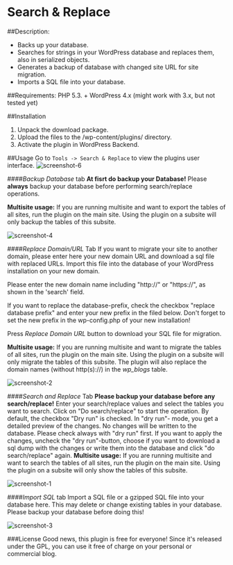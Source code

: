 # Search & Replace

##Description:
- Backs up your database.
- Searches for strings in your WordPress database and replaces them, also in serialized objects.
- Generates a backup of database with changed site URL for site migration.
- Imports a SQL file into your database.

##Requirements:
PHP 5.3. +
WordPress 4.x (might work with 3.x, but not tested yet)

##Installation
1. Unpack the download package.
2. Upload the files to the /wp-content/plugins/ directory.
3. Activate the plugin in WordPress Backend.

##Usage
Go to `Tools -> Search & Replace` to view the plugins user interface.
![screenshot-6](https://raw.githubusercontent.com/inpsyde/search-and-replace/3.0.1/assets/screenshot-6.png)

####*Backup Database* tab
**At fisrt do backup your Database!**
Please **always** backup your database before performing search/replace operations.

**Multisite usage:**
If you are running multisite and want to export the tables of all sites, run the plugin on the main site. Using the plugin on a subsite will only backup the tables of this subsite.

![screenshot-4](https://raw.githubusercontent.com/inpsyde/search-and-replace/3.0.1/assets/screenshot-4.png)

####*Replace Domain/URL* Tab
If you want to migrate your site to another domain, please enter here your new domain URL and download a sql file with replaced URLs. Import this file into the database of your WordPress installation on your new domain.

Please enter the new domain name including "http://" or "https://", as shown in the 'search' field.

If you want to replace the database-prefix, check the checkbox "replace database prefix" and enter your new prefix in the filed below. Don't forget to set the new prefix in the wp-config.php of your new installation!

Press *Replace Domain URL* button to download your SQL file for migration.

**Multisite usage:**
If you are running multisite and want to migrate the tables of all sites, run the plugin on the main site. Using the plugin on a subsite will only migrate the tables of this subsite. The plugin will also replace the domain names (without http(s)://) in the *wp_blogs* table.

![screenshot-2](https://raw.githubusercontent.com/inpsyde/search-and-replace/3.0.1/assets/screenshot-2.png)

####*Search and Replace* Tab
**Please backup your database before any search/replace!**
Enter your search/replace values and select the tables you want to search. Click on "Do search/replace" to start the operation.
By default, the checkbox "Dry run" is checked. In "dry run"- mode, you get a detailed preview of the changes. No changes will be written to the database. Please check always with "dry run" first.
If you want to apply the changes, uncheck the "dry run"-button, choose if you want to download a sql dump with the changes or write them into the database and click "do search/replace" again.
**Multisite usage:**
If you are running multisite and want to search the tables of all sites, run the plugin on the main site. Using the plugin on a subsite will only show the tables of this subsite.

![screenshot-1](https://raw.githubusercontent.com/inpsyde/search-and-replace/3.0.1/assets/screenshot-1.png)

####*Import SQL* tab
Import a SQL file or a gzipped SQL file into your database here. This may delete or change existing tables in your database. Please backup your database before doing this!

![screenshot-3](https://raw.githubusercontent.com/inpsyde/search-and-replace/3.0.1/assets/screenshot-3.png)

###License
Good news, this plugin is free for everyone! Since it's released under the GPL, you can use it free of charge on your personal or commercial blog.